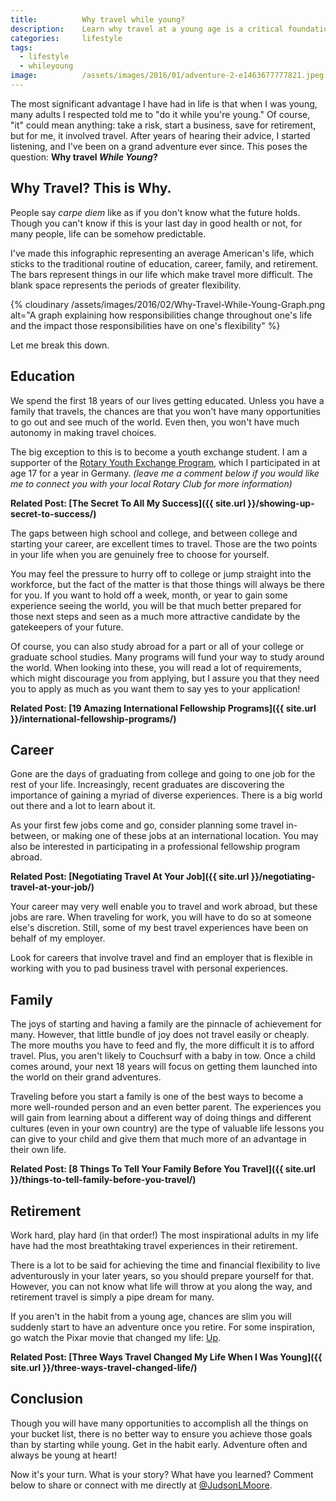 ```yaml
---
title:			Why travel while young?
description:	Learn why travel at a young age is a critical foundation for developing skill, independence, and for ensuring a prosperous life.
categories:		lifestyle
tags:
  - lifestyle
  - whileyoung
image:			/assets/images/2016/01/adventure-2-e1463677777821.jpeg
---
```



The most significant advantage I have had in life is that when I was young, many adults I respected told me to "do it while you're young." Of course, "it" could mean anything: take a risk, start a business, save for retirement, but for me, it involved travel. After years of hearing their advice, I started listening, and I've been on a grand adventure ever since. This poses the question: **Why travel *While Young*?**

## Why Travel? This is Why.

People say *carpe diem* like as if you don't know what the future holds. Though you can't know if this is your last day in good health or not, for many people, life can be somehow predictable. 

I've made this infographic representing an average American's life, which sticks to the traditional routine of education, career, family, and retirement. The bars represent things in our life which make travel more difficult. The blank space represents the periods of greater flexibility.

{% cloudinary /assets/images/2016/02/Why-Travel-While-Young-Graph.png alt="A graph explaining how responsibilities change throughout one's life and the impact those responsibilities have on one's flexibility" %}

Let me break this down.

## Education

We spend the first 18 years of our lives getting educated. Unless you have a family that travels, the chances are that you won't have many opportunities to go out and see much of the world. Even then, you won't have much autonomy in making travel choices. 

The big exception to this is to become a youth exchange student. I am a supporter of the [Rotary Youth Exchange Program](https://www.rotary.org/en/our-programs/youth-exchanges), which I participated in at age 17 for a year in Germany. *(leave me a comment below if you would like me to connect you with your local Rotary Club for more information)*

**Related Post: [The Secret To All My Success]({{ site.url }}/showing-up-secret-to-success/)**

The gaps between high school and college, and between college and starting your career, are excellent times to travel. Those are the two points in your life when you are genuinely free to choose for yourself. 

You may feel the pressure to hurry off to college or jump straight into the workforce, but the fact of the matter is that those things will always be there for you. If you want to hold off a week, month, or year to gain some experience seeing the world, you will be that much better prepared for those next steps and seen as a much more attractive candidate by the gatekeepers of your future.

Of course, you can also study abroad for a part or all of your college or graduate school studies. Many programs will fund your way to study around the world. When looking into these, you will read a lot of requirements, which might discourage you from applying, but I assure you that they need you to apply as much as you want them to say yes to your application!

**Related Post: [19 Amazing International Fellowship Programs]({{ site.url }}/international-fellowship-programs/)**

## Career

Gone are the days of graduating from college and going to one job for the rest of your life. Increasingly, recent graduates are discovering the importance of gaining a myriad of diverse experiences. There is a big world out there and a lot to learn about it. 

As your first few jobs come and go, consider planning some travel in-between, or making one of these jobs at an international location. You may also be interested in participating in a professional fellowship program abroad.

**Related Post: [Negotiating Travel At Your Job]({{ site.url }}/negotiating-travel-at-your-job/)**

Your career may very well enable you to travel and work abroad, but these jobs are rare. When traveling for work, you will have to do so at someone else's discretion. Still, some of my best travel experiences have been on behalf of my employer. 

Look for careers that involve travel and find an employer that is flexible in working with you to pad business travel with personal experiences.

## Family

The joys of starting and having a family are the pinnacle of achievement for many. However, that little bundle of joy does not travel easily or cheaply. The more mouths you have to feed and fly, the more difficult it is to afford travel. Plus, you aren't likely to Couchsurf with a baby in tow. Once a child comes around, your next 18 years will focus on getting them launched into the world on their grand adventures.

Traveling before you start a family is one of the best ways to become a more well-rounded person and an even better parent. The experiences you will gain from learning about a different way of doing things and different cultures (even in your own country) are the type of valuable life lessons you can give to your child and give them that much more of an advantage in their own life.

**Related Post: [8 Things To Tell Your Family Before You Travel]({{ site.url }}/things-to-tell-family-before-you-travel/)**

## Retirement

Work hard, play hard (in that order!) The most inspirational adults in my life have had the most breathtaking travel experiences in their retirement. 

There is a lot to be said for achieving the time and financial flexibility to live adventurously in your later years, so you should prepare yourself for that. However, you can not know what life will throw at you along the way, and retirement travel is simply a pipe dream for many. 

If you aren't in the habit from a young age, chances are slim you will suddenly start to have an adventure once you retire. For some inspiration, go watch the Pixar movie that changed my life: [Up](https://www.imdb.com/title/tt1049413/).

**Related Post: [Three Ways Travel Changed My Life When I Was Young]({{ site.url }}/three-ways-travel-changed-life/)**

## Conclusion

Though you will have many opportunities to accomplish all the things on your bucket list, there is no better way to ensure you achieve those goals than by starting while young. Get in the habit early. Adventure often and always be young at heart!

Now it's your turn. What is your story? What have you learned? Comment below to share or connect with me directly at [@JudsonLMoore](https://twitter.com/judsonlmoore).